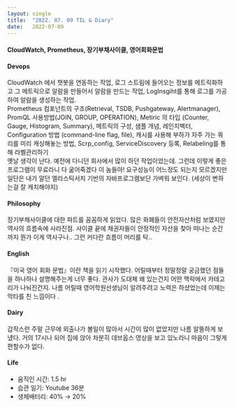 ```yaml
---
layout:	single
title:	"2022. 07. 09 TIL & Diary"
date:	2022-07-09
---
```


  #### CloudWatch, Prometheus, 장기부채사이클, 영어회화문법

#### **Devops**

CloudWatch 에서 챗봇을 연동하는 작업, 로그 스트림에 들어오는 정보를 메트릭화하고 그 메트릭으로 알람을 만들어서 알람을 만드는 작업, LogInsgiht를 통해 로그를 가공하여 알람을 생성하는 작업.  
 Prometheus 컴포넌트의 구조(Retrieval, TSDB, Pushgateway, Alertmanager), PromQL 사용방법(JOIN, GROUP, OPERATION), Metiric 의 타입 (Counter, Gauge, Histogram, Summary), 메트릭의 구성, 샘플 개념, 레인지벡터, Configuration 방법 (command-line flag, file), 캐시를 사용해 부하가 자주 가는 쿼리를 미리 캐싱해놓는 방법, Scrp\_config, ServiceDiscovery 등록, Relabeling를 통해 라벨관리하기  
 옛날 생각이 난다. 예전에 다니던 회사에서 많이 하던 작업이었는데. 그런데 이렇게 좋은 프로그램이 무료라니 다 굶어죽겠다 이 놈들아! 요구성능이 어느정도 되는지 모르겠지만 일단은 내가 알던 엘라스틱서치 기반의 자바프로그램보단 가벼워 보인다. (세상이 변하는걸 잘 캐치해야지)

#### **Philosophy**

장기부채사이클에 대한 파트를 꼼꼼하게 읽었다. 많은 화폐들이 안전자산처럼 보였지만 역사의 흐름속에 사라진점. 사이클 끝에 채권자들이 안정적인 자산을 찾아 떠나는 순간까지 뭔가 이게 역사구나.. 그런 커다란 흐름이 머리를 탁..

#### English

『미국 영어 회화 문법』이란 책을 읽기 시작했다. 어릴때부터 정말정말 궁금했던 점들을 하나하나 설명해주는게 너무 좋다. 관사가 도대체 왜 있는건지 어떤 맥락에서 카테고리가 나눠진건지. 나름 어릴때 영어학원선생님이 알려주려고 노력은 하셨었는데 이제는 막타를 친 느낌이다 .

#### **Dairy**

갑작스런 주말 근무에 외출나가 볼일이 많아서 시간이 많이 없었지만 나름 알뜰하게 보넀다. 거의 17시나 되어 집에 앉아 차분히 데브옵스 영상을 보고 있노라니 마음이 그렇게 편할수가 없다.

#### **Life**

* 움직인 시간: 1.5 hr
* 습관 일기: Youtube 36분
* 생체배터리: 40% → 20%
  